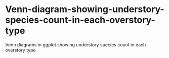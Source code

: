 # Venn-diagram-showing-understory-species-count-in-each-overstory-type
Venn diagrams in ggplot showing understory species count in each overstory type
